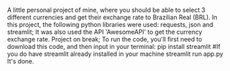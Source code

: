 A little personal project of mine, where you should be able to select 3 different currencies and get their exchange rate to Brazilian Real (BRL). In this project, the following python libraries were used: requests, json and streamlit; It was also used the API 'AwesomeAPI' to get the currency exchange rate.
Project on break;
To run the code, you'll first need to download this code, and then input in your terminal:
pip install streamlit #If you do have streamlit already installed in your machine
streamlit run app.py
It's done.
